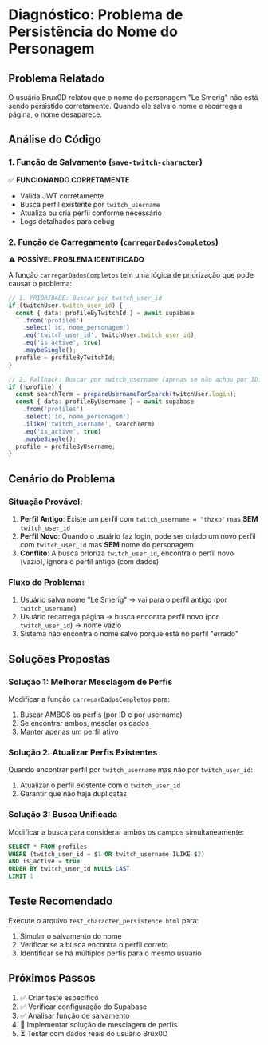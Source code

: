 # Diagnóstico: Problema de Persistência do Nome do Personagem

## Problema Relatado
O usuário Brux0D relatou que o nome do personagem "Le Smerig" não está sendo persistido corretamente. Quando ele salva o nome e recarrega a página, o nome desaparece.

## Análise do Código

### 1. Função de Salvamento (`save-twitch-character`)
✅ **FUNCIONANDO CORRETAMENTE**
- Valida JWT corretamente
- Busca perfil existente por `twitch_username`
- Atualiza ou cria perfil conforme necessário
- Logs detalhados para debug

### 2. Função de Carregamento (`carregarDadosCompletos`)
⚠️ **POSSÍVEL PROBLEMA IDENTIFICADO**

A função `carregarDadosCompletos` tem uma lógica de priorização que pode causar o problema:

```typescript
// 1. PRIORIDADE: Buscar por twitch_user_id
if (twitchUser.twitch_user_id) {
  const { data: profileByTwitchId } = await supabase
    .from('profiles')
    .select('id, nome_personagem')
    .eq('twitch_user_id', twitchUser.twitch_user_id)
    .eq('is_active', true)
    .maybeSingle();
  profile = profileByTwitchId;
}

// 2. Fallback: Buscar por twitch_username (apenas se não achou por ID)
if (!profile) {
  const searchTerm = prepareUsernameForSearch(twitchUser.login);
  const { data: profileByUsername } = await supabase
    .from('profiles')
    .select('id, nome_personagem')
    .ilike('twitch_username', searchTerm)
    .eq('is_active', true)
    .maybeSingle();
  profile = profileByUsername;
}
```

## Cenário do Problema

### Situação Provável:
1. **Perfil Antigo**: Existe um perfil com `twitch_username = "thzxp"` mas **SEM** `twitch_user_id`
2. **Perfil Novo**: Quando o usuário faz login, pode ser criado um novo perfil com `twitch_user_id` mas **SEM** nome do personagem
3. **Conflito**: A busca prioriza `twitch_user_id`, encontra o perfil novo (vazio), ignora o perfil antigo (com dados)

### Fluxo do Problema:
1. Usuário salva nome "Le Smerig" → vai para o perfil antigo (por `twitch_username`)
2. Usuário recarrega página → busca encontra perfil novo (por `twitch_user_id`) → nome vazio
3. Sistema não encontra o nome salvo porque está no perfil "errado"

## Soluções Propostas

### Solução 1: Melhorar Mesclagem de Perfis
Modificar a função `carregarDadosCompletos` para:
1. Buscar AMBOS os perfis (por ID e por username)
2. Se encontrar ambos, mesclar os dados
3. Manter apenas um perfil ativo

### Solução 2: Atualizar Perfis Existentes
Quando encontrar perfil por `twitch_username` mas não por `twitch_user_id`:
1. Atualizar o perfil existente com o `twitch_user_id`
2. Garantir que não haja duplicatas

### Solução 3: Busca Unificada
Modificar a busca para considerar ambos os campos simultaneamente:
```sql
SELECT * FROM profiles 
WHERE (twitch_user_id = $1 OR twitch_username ILIKE $2) 
AND is_active = true
ORDER BY twitch_user_id NULLS LAST
LIMIT 1
```

## Teste Recomendado

Execute o arquivo `test_character_persistence.html` para:
1. Simular o salvamento do nome
2. Verificar se a busca encontra o perfil correto
3. Identificar se há múltiplos perfis para o mesmo usuário

## Próximos Passos

1. ✅ Criar teste específico
2. ✅ Verificar configuração do Supabase  
3. ✅ Analisar função de salvamento
4. 🔄 Implementar solução de mesclagem de perfis
5. ⏳ Testar com dados reais do usuário Brux0D
